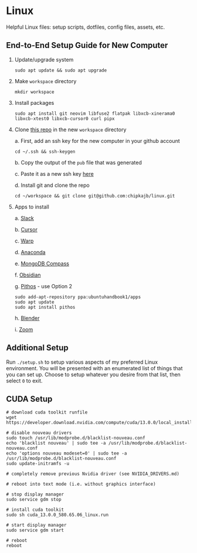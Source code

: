 # Linux

Helpful Linux files: setup scripts, dotfiles, config files, assets, etc.

## End-to-End Setup Guide for New Computer

1. Update/upgrade system

   ```
   sudo apt update && sudo apt upgrade
   ```

2. Make `workspace` directory

   ```
   mkdir workspace
   ```

3. Install packages

   ```
   sudo apt install git neovim libfuse2 flatpak libxcb-xinerama0 libxcb-xtest0 libxcb-cursor0 curl pipx
   ```

4. Clone [this repo](https://github.com/chipkajb/linux) in the new `workspace` directory

   a. First, add an ssh key for the new computer in your github account

   ```
   cd ~/.ssh && ssh-keygen
   ```

   b. Copy the output of the `pub` file that was generated

   c. Paste it as a new ssh key [here](https://github.com/settings/keys)

   d. Install git and clone the repo

   ```
   cd ~/workspace && git clone git@github.com:chipkajb/linux.git
   ```

5. Apps to install

   a. [Slack](https://snapcraft.io/slack)

   b. [Cursor](https://cursor.com/)

   c. [Warp](https://app.warp.dev/get_warp?package=deb)

   d. [Anaconda](https://www.anaconda.com/download/success)

   e. [MongoDB Compass](https://www.mongodb.com/try/download/compass)

   f. [Obsidian](https://obsidian.md/download)

   g. [Pithos](https://ubuntuhandbook.org/index.php/2024/03/pithos-pandora-radio-client-released-1-6-2/) - use Option 2

   ```
   sudo add-apt-repository ppa:ubuntuhandbook1/apps
   sudo apt update
   sudo apt install pithos
   ```

   h. [Blender](https://docs.blender.org/manual/en/latest/getting_started/installing/linux.html)

   i. [Zoom](https://zoom.us/download)

## Additional Setup

Run `./setup.sh` to setup various aspects of my preferred Linux environment. You will be presented with an enumerated list of things that you can set up. Choose to setup whatever you desire from that list, then select `0` to exit.

## CUDA Setup

```
# download cuda toolkit runfile
wget https://developer.download.nvidia.com/compute/cuda/13.0.0/local_installers/cuda_13.0.0_580.65.06_linux.run

# disable nouveau drivers
sudo touch /usr/lib/modprobe.d/blacklist-nouveau.conf
echo 'blacklist nouveau' | sudo tee -a /usr/lib/modprobe.d/blacklist-nouveau.conf
echo 'options nouveau modeset=0' | sudo tee -a /usr/lib/modprobe.d/blacklist-nouveau.conf
sudo update-initramfs -u

# completely remove previous Nvidia driver (see NVIDIA_DRIVERS.md)

# reboot into text mode (i.e. without graphics interface)

# stop display manager
sudo service gdm stop

# install cuda toolkit
sudo sh cuda_13.0.0_580.65.06_linux.run

# start display manager
sudo service gdm start

# reboot
reboot
```
